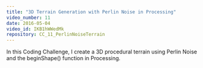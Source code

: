 ```yaml
---
title: "3D Terrain Generation with Perlin Noise in Processing"
video_number: 11
date: 2016-05-04
video_id: IKB1hWWedMk
repository: CC_11_PerlinNoiseTerrain
---
```


In this Coding Challenge, I create a 3D procedural terrain using Perlin Noise and the beginShape() function in Processing.
